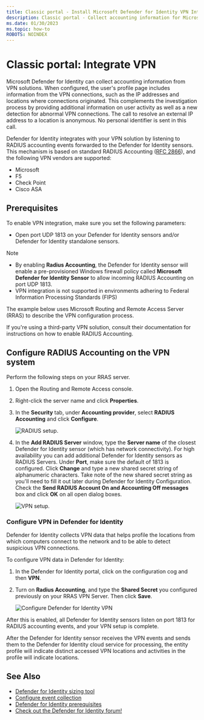 ```yaml
---
title: Classic portal - Install Microsoft Defender for Identity VPN Integration
description: Classic portal - Collect accounting information for Microsoft Defender for Identity by integrating a VPN.
ms.date: 01/30/2023
ms.topic: how-to
ROBOTS: NOINDEX
---
```


# Classic portal: Integrate VPN

Microsoft Defender for Identity can collect accounting information from VPN solutions. When configured, the user's profile page includes information from the VPN connections, such as the IP addresses and locations where connections originated. This complements the investigation process by providing additional information on user activity as well as a new detection for abnormal VPN connections. The call to resolve an external IP address to a location is anonymous. No personal identifier is sent in this call.

Defender for Identity integrates with your VPN solution by listening to RADIUS accounting events forwarded to the Defender for Identity sensors. This mechanism is based on standard RADIUS Accounting ([RFC 2866](https://tools.ietf.org/html/rfc2866)), and the following VPN vendors are supported:

- Microsoft
- F5
- Check Point
- Cisco ASA

## Prerequisites

To enable VPN integration, make sure you set the following parameters:

- Open port UDP 1813 on your Defender for Identity sensors and/or Defender for Identity standalone sensors.

> [!NOTE]
>
> - By enabling **Radius Accounting**, the Defender for Identity sensor will enable a pre-provisioned Windows firewall policy called **Microsoft Defender for Identity Sensor** to allow incoming RADIUS Accounting on port UDP 1813.
> - VPN integration is not supported in environments adhering to Federal Information Processing Standards (FIPS)

The example below uses Microsoft Routing and Remote Access Server (RRAS) to describe the VPN configuration process.

If you're using a third-party VPN solution, consult their documentation for instructions on how to enable RADIUS Accounting.

## Configure RADIUS Accounting on the VPN system

Perform the following steps on your RRAS server.

1. Open the Routing and Remote Access console.
1. Right-click the server name and click **Properties**.
1. In the **Security** tab, under **Accounting provider**, select **RADIUS Accounting** and click **Configure**.

    ![RADIUS setup.](media/radius-setup.png)

1. In the **Add RADIUS Server** window, type the **Server name** of the closest Defender for Identity sensor (which has network connectivity). For high availability you can add additional Defender for Identity sensors as RADIUS Servers. Under **Port**, make sure the default of 1813 is configured. Click **Change** and type a new shared secret string of alphanumeric characters. Take note of the new shared secret string as you'll need to fill it out later during Defender for Identity Configuration. Check the **Send RADIUS Account On and Accounting Off messages** box and click **OK** on all open dialog boxes.

    ![VPN setup.](media/vpn-set-accounting.png)

### Configure VPN in Defender for Identity

Defender for Identity collects VPN data that helps profile the locations from which computers connect to the network and to be able to detect suspicious VPN connections.

To configure VPN data in Defender for Identity:

1. In the Defender for Identity portal, click on the configuration cog and then **VPN**.
1. Turn on **Radius Accounting**, and type the **Shared Secret** you configured previously on your RRAS VPN Server. Then click **Save**.

    ![Configure Defender for Identity VPN](media/vpn-radius.png)

After this is enabled, all Defender for Identity sensors listen on port 1813 for RADIUS accounting events, and your VPN setup is complete.

 After the Defender for Identity sensor receives the VPN events and sends them to the Defender for Identity cloud service for processing, the entity profile will indicate distinct accessed VPN locations and activities in the profile will indicate locations.

## See Also

- [Defender for Identity sizing tool](<https://aka.ms/mdi/sizingtool>)
- [Configure event collection](configure-event-collection.md)
- [Defender for Identity prerequisites](prerequisites.md)
- [Check out the Defender for Identity forum!](<https://aka.ms/MDIcommunity>)
